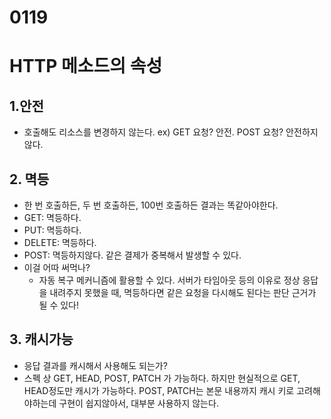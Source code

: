 # 0119



# HTTP 메소드의 속성

## 1.안전

- 호출해도 리소스를 변경하지 않는다.
  ex) GET 요청? 안전. POST 요청? 안전하지않다.



## 2. 멱등

-  한 번 호출하든, 두 번 호출하든, 100번 호출하든 결과는 똑같아야한다.
  - GET: 멱등하다.
  - PUT: 멱등하다.
  - DELETE: 멱등하다.
  - POST: 멱등하지않다. 같은 결제가 중복해서 발생할 수 있다.
- 이걸 어따 써먹나?
  - 자동 복구 메커니즘에 활용할 수 있다.
    서버가 타임아웃 등의 이유로 정상 응답을 내려주지 못했을 때, 멱등하다면 같은 요청을 다시해도 된다는 판단 근거가 될 수 있다!

## 3. 캐시가능

- 응답 결과를 캐시해서 사용해도 되는가?
- 스펙 상 GET, HEAD, POST, PATCH 가 가능하다.
  하지만 현실적으로 GET, HEAD정도만 캐시가 가능하다.
  POST, PATCH는 본문 내용까지 캐시 키로 고려해야하는데 구현이 쉽지않아서, 대부분 사용하지 않는다.